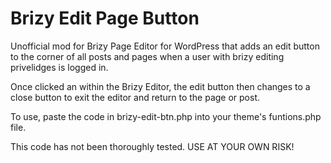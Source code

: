 # Brizy Edit Page Button
Unofficial mod for Brizy Page Editor for WordPress that adds an edit button to the corner of all posts and pages when a user with brizy editing privelidges is logged in.

Once clicked an within the Brizy Editor, the edit button then changes to a close button to exit the editor and return to the page or post.

To use, paste the code in brizy-edit-btn.php into your theme's funtions.php file.

This code has not been thoroughly tested.  USE AT YOUR OWN RISK!
